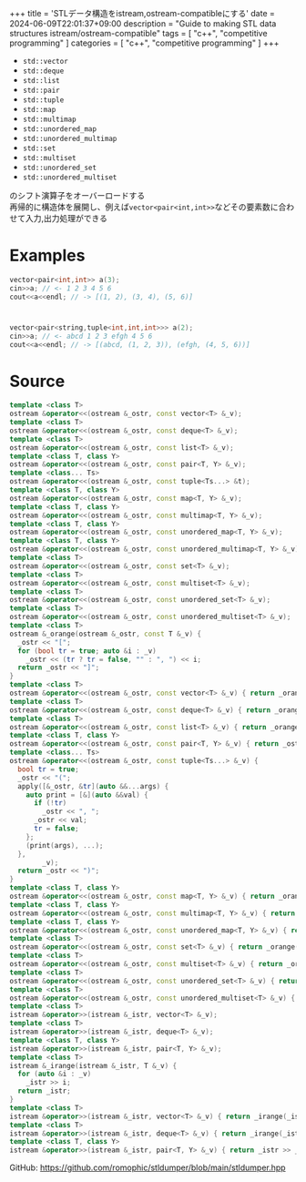 +++
title = 'STLデータ構造をistream,ostream-compatibleにする'
date = 2024-06-09T22:01:37+09:00
description = "Guide to making STL data structures istream/ostream-compatible"
tags = [
  "c++",
  "competitive programming"
]
categories = [
  "c++",
  "competitive programming"
]
+++
- `std::vector`
- `std::deque`
- `std::list`
- `std::pair`
- `std::tuple`
- `std::map`
- `std::multimap`
- `std::unordered_map`
- `std::unordered_multimap`
- `std::set`
- `std::multiset`
- `std::unordered_set`
- `std::unordered_multiset`

のシフト演算子をオーバーロードする   
再帰的に構造体を展開し、例えば`vector<pair<int,int>>`などその要素数に合わせて入力,出力処理ができる

# Examples
```cpp
vector<pair<int,int>> a(3);
cin>>a; // <- 1 2 3 4 5 6
cout<<a<<endl; // -> [(1, 2), (3, 4), (5, 6)]
```
#
```cpp
vector<pair<string,tuple<int,int,int>>> a(2);
cin>>a; // <- abcd 1 2 3 efgh 4 5 6
cout<<a<<endl; // -> [(abcd, (1, 2, 3)), (efgh, (4, 5, 6))]
```

# Source
```cpp
template <class T>
ostream &operator<<(ostream &_ostr, const vector<T> &_v);
template <class T>
ostream &operator<<(ostream &_ostr, const deque<T> &_v);
template <class T>
ostream &operator<<(ostream &_ostr, const list<T> &_v);
template <class T, class Y>
ostream &operator<<(ostream &_ostr, const pair<T, Y> &_v);
template <class... Ts>
ostream &operator<<(ostream &_ostr, const tuple<Ts...> &t);
template <class T, class Y>
ostream &operator<<(ostream &_ostr, const map<T, Y> &_v);
template <class T, class Y>
ostream &operator<<(ostream &_ostr, const multimap<T, Y> &_v);
template <class T, class Y>
ostream &operator<<(ostream &_ostr, const unordered_map<T, Y> &_v);
template <class T, class Y>
ostream &operator<<(ostream &_ostr, const unordered_multimap<T, Y> &_v);
template <class T>
ostream &operator<<(ostream &_ostr, const set<T> &_v);
template <class T>
ostream &operator<<(ostream &_ostr, const multiset<T> &_v);
template <class T>
ostream &operator<<(ostream &_ostr, const unordered_set<T> &_v);
template <class T>
ostream &operator<<(ostream &_ostr, const unordered_multiset<T> &_v);
template <class T>
ostream &_orange(ostream &_ostr, const T &_v) {
  _ostr << "[";
  for (bool tr = true; auto &i : _v)
    _ostr << (tr ? tr = false, "" : ", ") << i;
  return _ostr << "]";
}
template <class T>
ostream &operator<<(ostream &_ostr, const vector<T> &_v) { return _orange(_ostr, _v); }
template <class T>
ostream &operator<<(ostream &_ostr, const deque<T> &_v) { return _orange(_ostr, _v); }
template <class T>
ostream &operator<<(ostream &_ostr, const list<T> &_v) { return _orange(_ostr, _v); }
template <class T, class Y>
ostream &operator<<(ostream &_ostr, const pair<T, Y> &_v) { return _ostr << "(" << _v.first << ", " << _v.second << ")"; }
template <class... Ts>
ostream &operator<<(ostream &_ostr, const tuple<Ts...> &_v) {
  bool tr = true;
  _ostr << "(";
  apply([&_ostr, &tr](auto &&...args) {
    auto print = [&](auto &&val) {
      if (!tr)
        _ostr << ", ";
      _ostr << val;
      tr = false;
    };
    (print(args), ...);
  },
        _v);
  return _ostr << ")";
}
template <class T, class Y>
ostream &operator<<(ostream &_ostr, const map<T, Y> &_v) { return _orange(_ostr, _v); }
template <class T, class Y>
ostream &operator<<(ostream &_ostr, const multimap<T, Y> &_v) { return _orange(_ostr, _v); }
template <class T, class Y>
ostream &operator<<(ostream &_ostr, const unordered_map<T, Y> &_v) { return _orange(_ostr, _v); }
template <class T>
ostream &operator<<(ostream &_ostr, const set<T> &_v) { return _orange(_ostr, _v); }
template <class T>
ostream &operator<<(ostream &_ostr, const multiset<T> &_v) { return _orange(_ostr, _v); }
template <class T>
ostream &operator<<(ostream &_ostr, const unordered_set<T> &_v) { return _orange(_ostr, _v); }
template <class T>
ostream &operator<<(ostream &_ostr, const unordered_multiset<T> &_v) { return _orange(_ostr, _v); }
template <class T>
istream &operator>>(istream &_istr, vector<T> &_v);
template <class T>
istream &operator>>(istream &_istr, deque<T> &_v);
template <class T, class Y>
istream &operator>>(istream &_istr, pair<T, Y> &_v);
template <class T>
istream &_irange(istream &_istr, T &_v) {
  for (auto &i : _v)
    _istr >> i;
  return _istr;
}
template <class T>
istream &operator>>(istream &_istr, vector<T> &_v) { return _irange(_istr, _v); }
template <class T>
istream &operator>>(istream &_istr, deque<T> &_v) { return _irange(_istr, _v); }
template <class T, class Y>
istream &operator>>(istream &_istr, pair<T, Y> &_v) { return _istr >> _v.first >> _v.second; }
```
GitHub: https://github.com/romophic/stldumper/blob/main/stldumper.hpp